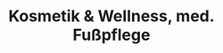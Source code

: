 ---
title: "Kosmetik & Wellness, med. Fußpflege"
url: /moosburg-a-d-isar/kosmetik-und-wellness-med-fusspflege/
shop: Kosmetik
---